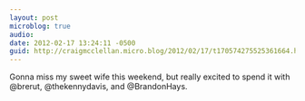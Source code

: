 ```yaml
---
layout: post
microblog: true
audio: 
date: 2012-02-17 13:24:11 -0500
guid: http://craigmcclellan.micro.blog/2012/02/17/t170574275525361664.html
---
```

Gonna miss my sweet wife this weekend, but really excited to spend it with @brerut, @thekennydavis, and @BrandonHays.
